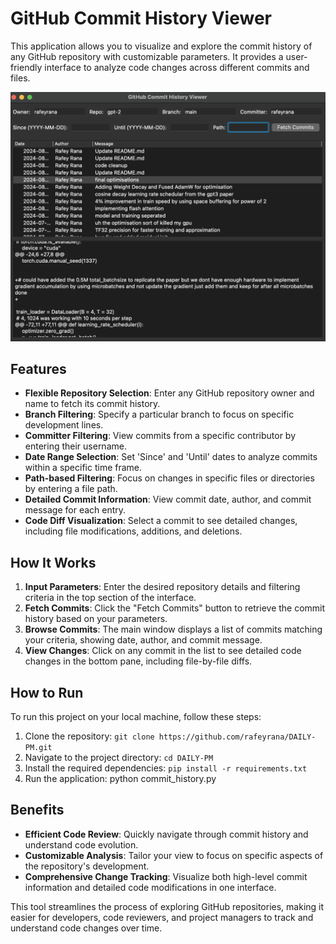 # GitHub Commit History Viewer

This application allows you to visualize and explore the commit history of any GitHub repository with customizable parameters. It provides a user-friendly interface to analyze code changes across different commits and files.

![GitHub Commit History Viewer Interface](GUI.png)

## Features

- **Flexible Repository Selection**: Enter any GitHub repository owner and name to fetch its commit history.
- **Branch Filtering**: Specify a particular branch to focus on specific development lines.
- **Committer Filtering**: View commits from a specific contributor by entering their username.
- **Date Range Selection**: Set 'Since' and 'Until' dates to analyze commits within a specific time frame.
- **Path-based Filtering**: Focus on changes in specific files or directories by entering a file path.
- **Detailed Commit Information**: View commit date, author, and commit message for each entry.
- **Code Diff Visualization**: Select a commit to see detailed changes, including file modifications, additions, and deletions.

## How It Works

1. **Input Parameters**: Enter the desired repository details and filtering criteria in the top section of the interface.
2. **Fetch Commits**: Click the "Fetch Commits" button to retrieve the commit history based on your parameters.
3. **Browse Commits**: The main window displays a list of commits matching your criteria, showing date, author, and commit message.
4. **View Changes**: Click on any commit in the list to see detailed code changes in the bottom pane, including file-by-file diffs.


## How to Run

To run this project on your local machine, follow these steps:

1. Clone the repository: `git clone https://github.com/rafeyrana/DAILY-PM.git`
2. Navigate to the project directory: `cd DAILY-PM`
3. Install the required dependencies: `pip install -r requirements.txt`
4. Run the application: python commit_history.py

## Benefits

- **Efficient Code Review**: Quickly navigate through commit history and understand code evolution.
- **Customizable Analysis**: Tailor your view to focus on specific aspects of the repository's development.
- **Comprehensive Change Tracking**: Visualize both high-level commit information and detailed code modifications in one interface.

This tool streamlines the process of exploring GitHub repositories, making it easier for developers, code reviewers, and project managers to track and understand code changes over time.